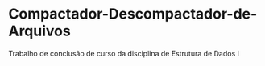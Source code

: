 # Compactador-Descompactador-de-Arquivos
Trabalho de conclusão de curso da disciplina de Estrutura de Dados I
